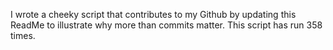 I wrote a cheeky script that contributes to my Github by updating this ReadMe to illustrate why more than commits matter. This script has run 358 times.